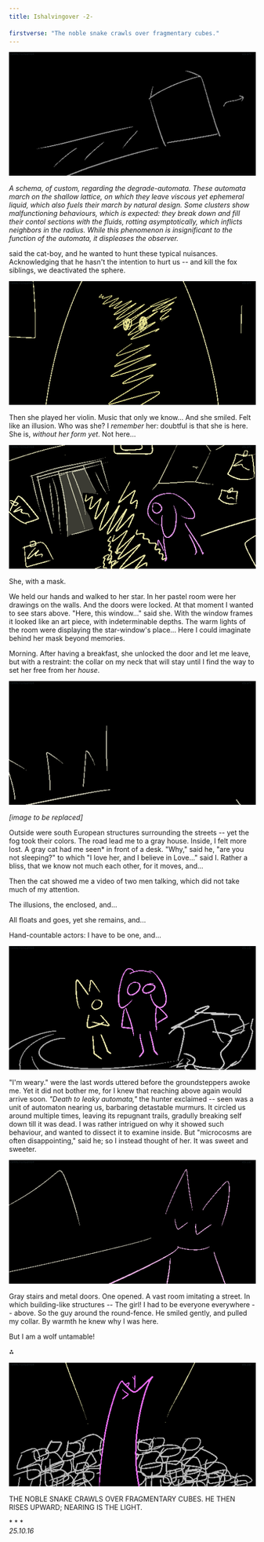 ```yaml
---
title: Ishalvingover -2-

firstverse: "The noble snake crawls over fragmentary cubes."
---
```


![/imgs_ishalvingover/250914_iho_schema_degrade_automata.png](/imgs_ishalvingover/250914_iho_schema_degrade_automata.png)

*A schema, of custom, regarding the degrade-automata. These automata march on the shallow lattice, on which they leave viscous yet ephemeral liquid, which also fuels their march by natural design. Some clusters show malfunctioning behaviours, which is expected: they break down and fill their contol sections with the fluids, rotting asymptotically, which inflicts neighbors in the radius. While this phenomenon is insignificant to the function of the automata, it displeases the observer.*

said the cat-boy, and he wanted to hunt these typical nuisances. Acknowledging that he hasn't the intention to hurt us -- and kill the fox siblings, we deactivated the sphere.

![/imgs_ishalvingover/250918_iho_she_played_her_violin.png](/imgs_ishalvingover/250918_iho_she_played_her_violin.png)

Then she played her violin. Music that only we know... And she smiled. Felt like an illusion. Who was she? I *remember* her: doubtful is that she is here. She is, *without her form yet*. Not here...

![/imgs_ishalvingover/250922_iho_she_with_a_mask.png](/imgs_ishalvingover/250922_iho_she_with_a_mask.png)

She, with a mask.

We held our hands and walked to her star. In her pastel room were her drawings on the walls. And the doors were locked. At that moment I wanted to see stars above. "Here, this window..." said she. With the window frames it looked like an art piece, with indeterminable depths. The warm lights of the room were displaying the star-window's place... Here I could imaginate behind her mask beyond memories.

Morning. After having a breakfast, she unlocked the door and let me leave, but with a restraint: the collar on my neck that will stay until I find the way to set her free from her *house*.

![/imgs_ishalvingover/250929_iho_outside_were_structures.png](/imgs_ishalvingover/250929_iho_outside_were_structures.png)
<p class="text-align-center"><i>[image to be replaced]</i></p>

Outside were south European structures surrounding the streets -- yet the fog took their colors. The road lead me to a gray house. Inside, I felt more lost. A gray cat had me seen* in front of a desk. "Why," said he, "are you not sleeping?" to which "I love her, and I believe in Love..." said I. Rather a bliss, that we know not much each other, for it moves, and...

Then the cat showed me a video of two men talking, which did not take much of my attention.

The illusions, the enclosed, and...

All floats and goes, yet she remains, and...

Hand-countable actors: I have to be one, and...

![/imgs_ishalvingover/251002_iho_groundsteppers_awoke_me.png](/imgs_ishalvingover/251002_iho_groundsteppers_awoke_me.png)

"I'm weary." were the last words uttered before the groundsteppers awoke me. Yet it did not bother me, for I knew that reaching above again would arrive soon. *"Death to leaky automata,"* the hunter exclaimed -- seen was a unit of automaton nearing us, barbaring detastable murmurs. It circled us around multiple times, leaving its repugnant trails, gradully breaking self down till it was dead. I was rather intrigued on why it showed such behaviour, and wanted to dissect it to examine inside. But "microcosms are often disappointing," said he; so I instead thought of her. It was sweet and sweeter. 

![/imgs_ishalvingover/251016_iho_gray_stairs_and_metal_doors.png](/imgs_ishalvingover/251016_iho_gray_stairs_and_metal_doors.png)

Gray stairs and metal doors. One opened. A vast room imitating a street. In which building-like structures -- The girl! I had to be everyone everywhere -- above. So the guy around the round-fence. He smiled gently, and pulled my collar. By warmth he knew why I was here.

But I am a wolf untamable! 

<p class="text-align-center asterism">⁂</p>

![/imgs_ishalvingover/251015_the_noble_snake_crawls.png](/imgs_ishalvingover/251015_the_noble_snake_crawls.png)

<p class="text-align-center">THE NOBLE SNAKE CRAWLS OVER FRAGMENTARY CUBES. HE THEN RISES UPWARD; NEARING IS THE LIGHT.</p>

<p class="text-align-center">* * *<br><i>25.10.16</i></p>
